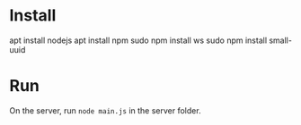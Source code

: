 # Install 
apt install nodejs
apt install npm
sudo npm install ws
sudo npm install small-uuid

# Run
On the server, run <code>node main.js</code> in the server folder.
